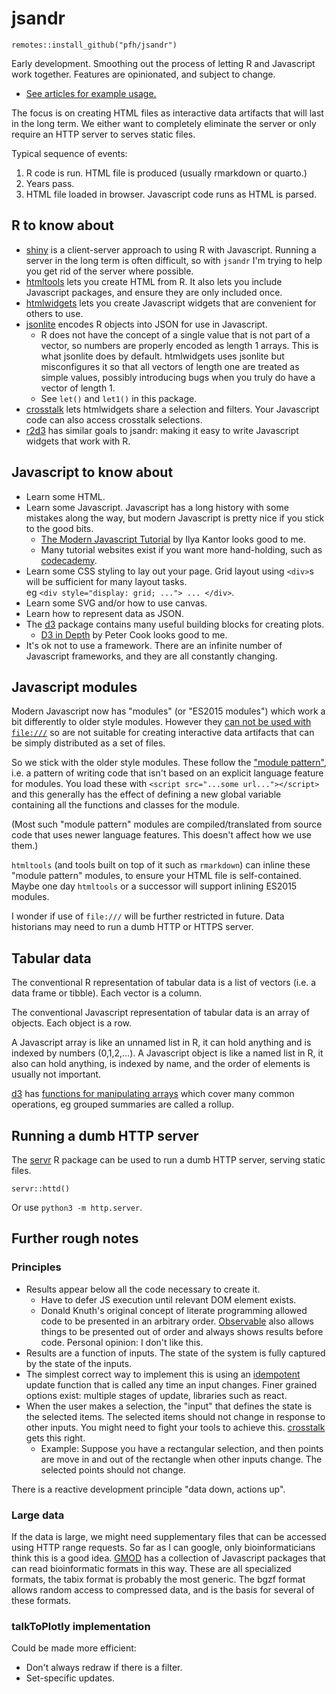 # jsandr

```
remotes::install_github("pfh/jsandr")
```

Early development. Smoothing out the process of letting R and Javascript work together. Features are opinionated, and subject to change.

* [See articles for example usage.](https://logarithmic.net/jsandr/articles/)

The focus is on creating HTML files as interactive data artifacts that will last in the long term. We either want to completely eliminate the server or only require an HTTP server to serves static files.

Typical sequence of events:

1. R code is run. HTML file is produced (usually rmarkdown or quarto.) 
2. Years pass.
3. HTML file loaded in browser. Javascript code runs as HTML is parsed.


## R to know about

* [shiny] is a client-server approach to using R with Javascript. Running a server in the long term is often difficult, so with `jsandr` I'm trying to help you get rid of the server where possible.
* [htmltools] lets you create HTML from R. It also lets you include Javascript packages, and ensure they are only included once.
* [htmlwidgets] lets you create Javascript widgets that are convenient for others to use.
* [jsonlite] encodes R objects into JSON for use in Javascript.
    * R does not have the concept of a single value that is not part of a vector, so numbers are properly encoded as length 1 arrays. This is what jsonlite does by default. htmlwidgets uses jsonlite but misconfigures it so that all vectors of length one are treated as simple values, possibly introducing bugs when you truly do have a vector of length 1.
    * See `let()` and `let1()` in this package.
* [crosstalk] lets htmlwidgets share a selection and filters. Your Javascript code can also access crosstalk selections.
* [r2d3] has similar goals to jsandr: making it easy to write Javascript widgets that work with R.


## Javascript to know about

* Learn some HTML.
* Learn some Javascript. Javascript has a long history with some mistakes along the way, but modern Javascript is pretty nice if you stick to the good bits.
    * [The Modern Javascript Tutorial](https://javascript.info/) by Ilya Kantor looks good to me.
    * Many tutorial websites exist if you want more hand-holding, such as [codecademy](https://www.codecademy.com/).
* Learn some CSS styling to lay out your page. Grid layout using `<div>`s will be sufficient for many layout tasks. <br>eg `<div style="display: grid; ..."> ... </div>`.
* Learn some SVG and/or how to use canvas.
* Learn how to represent data as JSON.
* The [d3] package contains many useful building blocks for creating plots.
    * [D3 in Depth](https://www.d3indepth.com/) by Peter Cook looks good to me.
* It's ok not to use a framework. There are an infinite number of Javascript frameworks, and they are all constantly changing.


## Javascript modules

Modern Javascript now has "modules" (or "ES2015 modules") which work a bit differently to older style modules. However they [can not be used with `file:///`](https://developer.mozilla.org/en-US/docs/Web/JavaScript/Guide/Modules#other_differences_between_modules_and_standard_scripts) so are not suitable for creating interactive data artifacts that can be simply distributed as a set of files.

So we stick with the older style modules. These follow the ["module pattern"](https://gist.github.com/ian-schu/8e768a27fdfc4f7197af31fbca3fa8d7), i.e. a pattern of writing code that isn't based on an explicit language feature for modules. You load these with `<script src="...some url..."></script>` and this generally has the effect of defining a new global variable containing all the functions and classes for the module.

(Most such "module pattern" modules are compiled/translated from source code that uses newer language features. This doesn't affect how we use them.)

`htmltools` (and tools built on top of it such as `rmarkdown`) can inline these "module pattern" modules, to ensure your HTML file is self-contained. Maybe one day `htmltools` or a successor will support inlining ES2015 modules.

I wonder if use of `file:///` will be further restricted in future. Data historians may need to run a dumb HTTP or HTTPS server.


## Tabular data

The conventional R representation of tabular data is a list of vectors (i.e. a data frame or tibble). Each vector is a column.

The conventional Javascript representation of tabular data is an array of objects. Each object is a row.

A Javascript array is like an unnamed list in R, it can hold anything and is indexed by numbers (0,1,2,...). A Javascript object is like a named list in R, it also can hold anything, is indexed by name, and the order of elements is usually not important.

[d3] has [functions for manipulating arrays](https://github.com/d3/d3-array) which cover many common operations, eg grouped summaries are called a rollup.


## Running a dumb HTTP server

The [servr] R package can be used to run a dumb HTTP server, serving static files.

```
servr::httd()
```

Or use `python3 -m http.server`.


## Further rough notes

### Principles

* Results appear below all the code necessary to create it. 
    * Have to defer JS execution until relevant DOM element exists.
    * Donald Knuth's original concept of literate programming allowed code to be presented in an arbitrary order. [Observable](https://observablehq.com/) also allows things to be presented out of order and always shows results before code. Personal opinion: I don't like this.
* Results are a function of inputs. The state of the system is fully captured by the state of the inputs.
* The simplest correct way to implement this is using an [idempotent] update function that is called any time an input changes. Finer grained options exist: multiple stages of update, libraries such as react.
* When the user makes a selection, the "input" that defines the state is the selected items. The selected items should not change in response to other inputs. You might need to fight your tools to achieve this. [crosstalk] gets this right.
    * Example: Suppose you have a rectangular selection, and then points are move in and out of the rectangle when other inputs change. The selected points should not change.

There is a reactive development principle "data down, actions up".

### Large data

If the data is large, we might need supplementary files that can be accessed using HTTP range requests. So far as I can google, only bioinformaticians think this is a good idea. [GMOD](https://github.com/GMOD) has a collection of Javascript packages that can read bioinformatic formats in this way. These are all specialized formats, the tabix format is probably the most generic. The bgzf format allows random access to compressed data, and is the basis for several of these formats.

### talkToPlotly implementation

Could be made more efficient:

* Don't always redraw if there is a filter.
* Set-specific updates.


[idempotent]:  https://stackoverflow.com/questions/1077412/what-is-an-idempotent-operation
[shiny]: https://shiny.rstudio.com/
[htmltools]: https://rstudio.github.io/htmltools/
[htmlwidgets]: http://htmlwidgets.org/
[jsonlite]: https://cran.rstudio.com/web/packages/jsonlite/index.html
[crosstalk]: https://rstudio.github.io/crosstalk/
[r2d3]: https://rstudio.github.io/r2d3/
[servr]: https://cran.rstudio.com/web/packages/servr/index.html
[d3]: https://github.com/d3/d3